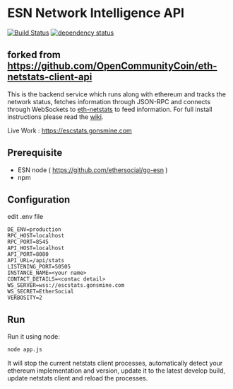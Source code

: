 ESN Network Intelligence API
============
[![Build Status][travis-image]][travis-url] [![dependency status][dep-image]][dep-url]

## forked from https://github.com/OpenCommunityCoin/eth-netstats-client-api

This is the backend service which runs along with ethereum and tracks the network status, fetches information through JSON-RPC and connects through WebSockets to [eth-netstats](https://github.com/turbobit/eth-netstats) to feed information. For full install instructions please read the [wiki](https://github.com/ethereum/wiki/wiki/Network-Status).

Live Work : https://escstats.gonsmine.com


## Prerequisite
* ESN node ( https://github.com/ethersocial/go-esn )
* npm


## Configuration

edit .env file

```
DE_ENV=production
RPC_HOST=localhost
RPC_PORT=8545
API_HOST=localhost
API_PORT=8080
API_URL=/api/stats
LISTENING_PORT=50505
INSTANCE_NAME=<your name>
CONTACT_DETAILS=<contac detail>
WS_SERVER=wss://escstats.gonsmine.com
WS_SECRET=EtherSocial
VERBOSITY=2
```

## Run

Run it using node:

```bash
node app.js
```



It will stop the current netstats client processes, automatically detect your ethereum implementation and version, update it to the latest develop build, update netstats client and reload the processes.

[travis-image]: https://travis-ci.org/turbobit/eth-net-intelligence-api.svg
[travis-url]: https://travis-ci.org/turbobit/eth-net-intelligence-api
[dep-image]: https://david-dm.org/turbobit/eth-net-intelligence-api.svg
[dep-url]: https://david-dm.org/turbobit/eth-net-intelligence-api
